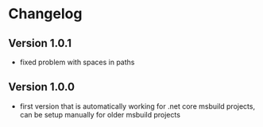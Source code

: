 # Changelog

## Version 1.0.1

- fixed problem with spaces in paths

## Version 1.0.0

- first version that is automatically working for .net core msbuild projects, can be setup manually for older msbuild projects